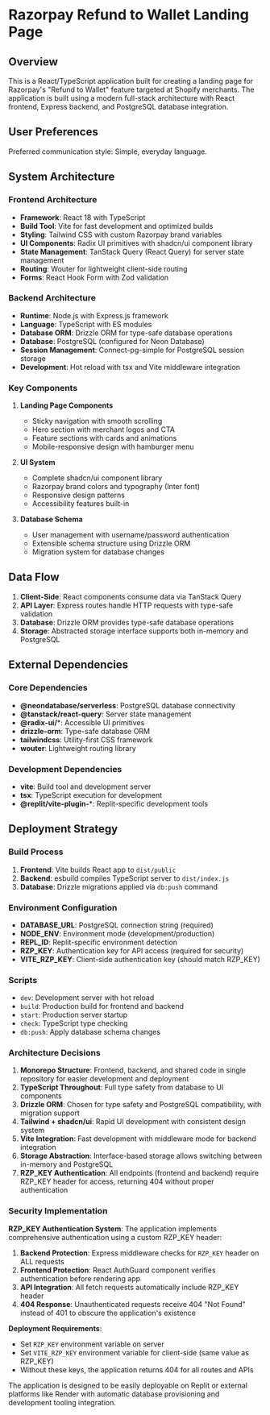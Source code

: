 # Razorpay Refund to Wallet Landing Page

## Overview

This is a React/TypeScript application built for creating a landing page for Razorpay's "Refund to Wallet" feature targeted at Shopify merchants. The application is built using a modern full-stack architecture with React frontend, Express backend, and PostgreSQL database integration.

## User Preferences

Preferred communication style: Simple, everyday language.

## System Architecture

### Frontend Architecture
- **Framework**: React 18 with TypeScript
- **Build Tool**: Vite for fast development and optimized builds
- **Styling**: Tailwind CSS with custom Razorpay brand variables
- **UI Components**: Radix UI primitives with shadcn/ui component library
- **State Management**: TanStack Query (React Query) for server state management
- **Routing**: Wouter for lightweight client-side routing
- **Forms**: React Hook Form with Zod validation

### Backend Architecture
- **Runtime**: Node.js with Express.js framework
- **Language**: TypeScript with ES modules
- **Database ORM**: Drizzle ORM for type-safe database operations
- **Database**: PostgreSQL (configured for Neon Database)
- **Session Management**: Connect-pg-simple for PostgreSQL session storage
- **Development**: Hot reload with tsx and Vite middleware integration

### Key Components

1. **Landing Page Components**
   - Sticky navigation with smooth scrolling
   - Hero section with merchant logos and CTA
   - Feature sections with cards and animations
   - Mobile-responsive design with hamburger menu

2. **UI System**
   - Complete shadcn/ui component library
   - Razorpay brand colors and typography (Inter font)
   - Responsive design patterns
   - Accessibility features built-in

3. **Database Schema**
   - User management with username/password authentication
   - Extensible schema structure using Drizzle ORM
   - Migration system for database changes

## Data Flow

1. **Client-Side**: React components consume data via TanStack Query
2. **API Layer**: Express routes handle HTTP requests with type-safe validation
3. **Database**: Drizzle ORM provides type-safe database operations
4. **Storage**: Abstracted storage interface supports both in-memory and PostgreSQL

## External Dependencies

### Core Dependencies
- **@neondatabase/serverless**: PostgreSQL database connectivity
- **@tanstack/react-query**: Server state management
- **@radix-ui/***: Accessible UI primitives
- **drizzle-orm**: Type-safe database ORM
- **tailwindcss**: Utility-first CSS framework
- **wouter**: Lightweight routing library

### Development Dependencies
- **vite**: Build tool and development server
- **tsx**: TypeScript execution for development
- **@replit/vite-plugin-***: Replit-specific development tools

## Deployment Strategy

### Build Process
1. **Frontend**: Vite builds React app to `dist/public`
2. **Backend**: esbuild compiles TypeScript server to `dist/index.js`
3. **Database**: Drizzle migrations applied via `db:push` command

### Environment Configuration
- **DATABASE_URL**: PostgreSQL connection string (required)
- **NODE_ENV**: Environment mode (development/production)
- **REPL_ID**: Replit-specific environment detection
- **RZP_KEY**: Authentication key for API access (required for security)
- **VITE_RZP_KEY**: Client-side authentication key (should match RZP_KEY)

### Scripts
- `dev`: Development server with hot reload
- `build`: Production build for frontend and backend
- `start`: Production server startup
- `check`: TypeScript type checking
- `db:push`: Apply database schema changes

### Architecture Decisions

1. **Monorepo Structure**: Frontend, backend, and shared code in single repository for easier development and deployment
2. **TypeScript Throughout**: Full type safety from database to UI components
3. **Drizzle ORM**: Chosen for type safety and PostgreSQL compatibility, with migration support
4. **Tailwind + shadcn/ui**: Rapid UI development with consistent design system
5. **Vite Integration**: Fast development with middleware mode for backend integration
6. **Storage Abstraction**: Interface-based storage allows switching between in-memory and PostgreSQL
7. **RZP_KEY Authentication**: All endpoints (frontend and backend) require RZP_KEY header for access, returning 404 without proper authentication

### Security Implementation

**RZP_KEY Authentication System**: The application implements comprehensive authentication using a custom RZP_KEY header:

1. **Backend Protection**: Express middleware checks for `RZP_KEY` header on ALL requests
2. **Frontend Protection**: React AuthGuard component verifies authentication before rendering app
3. **API Integration**: All fetch requests automatically include RZP_KEY header
4. **404 Response**: Unauthenticated requests receive 404 "Not Found" instead of 401 to obscure the application's existence

**Deployment Requirements**:
- Set `RZP_KEY` environment variable on server
- Set `VITE_RZP_KEY` environment variable for client-side (same value as RZP_KEY)
- Without these keys, the application returns 404 for all routes and APIs

The application is designed to be easily deployable on Replit or external platforms like Render with automatic database provisioning and development tooling integration.